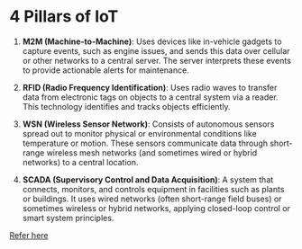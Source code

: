 # 4 Pillars of IoT

1. **M2M (Machine-to-Machine)**: Uses devices like in-vehicle gadgets to capture events, such as engine issues, and sends this data over cellular or other networks to a central server. The server interprets these events to provide actionable alerts for maintenance.

2. **RFID (Radio Frequency Identification)**: Uses radio waves to transfer data from electronic tags on objects to a central system via a reader. This technology identifies and tracks objects efficiently.

3. **WSN (Wireless Sensor Network)**: Consists of autonomous sensors spread out to monitor physical or environmental conditions like temperature or motion. These sensors communicate data through short-range wireless mesh networks (and sometimes wired or hybrid networks) to a central location.

4. **SCADA (Supervisory Control and Data Acquisition)**: A system that connects, monitors, and controls equipment in facilities such as plants or buildings. It uses wired networks (often short-range field buses) or sometimes wireless or hybrid networks, applying closed-loop control or smart system principles.

[Refer here](./4pillars.pdf)



